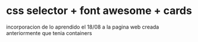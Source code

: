 # css selector + font awesome + cards
incorporacion de lo aprendido el 18/08 a la pagina web creada anteriormente que tenia containers

